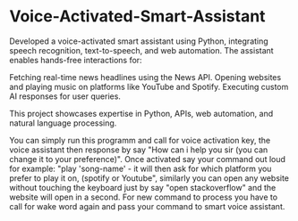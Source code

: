 # Voice-Activated-Smart-Assistant
Developed a voice-activated smart assistant using Python, integrating speech recognition, text-to-speech, and web automation. The assistant enables hands-free interactions for:

Fetching real-time news headlines using the News API.
Opening websites and playing music on platforms like YouTube and Spotify.
Executing custom AI responses for user queries.

This project showcases expertise in Python, APIs, web automation, and natural language processing.

You can simply run this programm and call for voice activation key, the voice assistant then response by say "How can i help you sir (you can change it to your preference)". Once activated say your command out loud for example: "play 'song-name' - it will then ask for which platform you prefer to play it on, (spotify or Youtube", similarly you can open any website without touching the keyboard just by say "open stackoverflow" and the website will open in a second. 
For new command to process you have to call for wake word again and pass your command to smart voice assistant.
